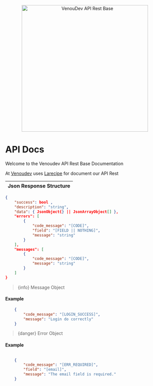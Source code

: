 <p align="center"><a href="https://venoudev.com"><img src="https://venoudev.com/img/venoudev-2.png" width="400" alt="VenouDev API Rest Base"></a>
</p>


# API Docs

<larecipe-card shadow>
    Welcome to the Venoudev API Rest Base Documentation
</larecipe-card>

At [Venoudev](https://venoudev.com) uses [Larecipe](https://github.com/saleem-hadad/larecipe) for document our API Rest

|Json Response Structure|
|:-|

```json
{
    "success": bool ,
    "description": "string",
    "data": { JsonObject{} || JsonArrayObject[] },
    "errors": [
        {
            "code_message": "[CODE]",
            "field": "[FIELD || NOTHING]",
            "message": "string"
        }
    ],
    "messages": [
        {
            "code_message": "[CODE]",
            "message": "string"
        }
    ]
}
```

> {info} Message Object

#### Example
```json
    {
        "code_message": "[LOGIN_SUCCESS]",
        "message": "Login do correctly"
    }

```

> {danger} Error Object

#### Example
```json

    {
        "code_message": "[ERR_REQUIRED]",
        "field": "[email]",
        "message": "The email field is required."
    }

```


